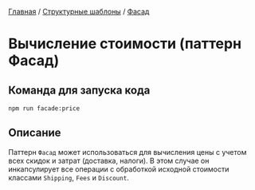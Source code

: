 [Главная](../../..) / [Структурные шаблоны](../..) / [Фасад](..)

# Вычисление стоимости (паттерн Фасад)

## Команда для запуска кода

```
npm run facade:price
```

## Описание

Паттерн `Фасад` может использоваться для вычисления цены с учетом всех скидок и затрат (доставка, налоги). В этом случае он инкапсулирует все операции с обработкой исходной стоимости классами `Shipping`, `Fees` и `Discount`.